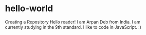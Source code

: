 # hello-world
Creating a Repository
Hello reader! I am Arpan Deb from India. I am currently studying in the 9th standard.
I like to code in JavaScript. :)
